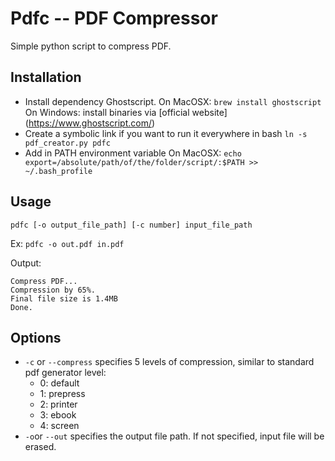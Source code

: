 Pdfc --  PDF Compressor
=======================

Simple python script to compress PDF.

Installation
-------------
* Install dependency Ghostscript.
On MacOSX: `brew install ghostscript`
On Windows: install binaries via [official website] (https://www.ghostscript.com/)
* Create a symbolic link if you want to run it everywhere in bash
`ln -s pdf_creator.py pdfc`
* Add in PATH environment variable
On MacOSX:
`echo export=/absolute/path/of/the/folder/script/:$PATH >> ~/.bash_profile`

Usage
-----
`pdfc [-o output_file_path] [-c number] input_file_path`

Ex:
`pdfc -o out.pdf in.pdf`

Output:
```
Compress PDF...
Compression by 65%.
Final file size is 1.4MB
Done.
```

Options
-------
* `-c` or `--compress` specifies 5 levels of compression, similar to standard pdf generator level:
  * 0: default
  * 1: prepress
  * 2: printer
  * 3: ebook
  * 4: screen
* `-o`or `--out` specifies the output file path. If not specified, input file will be erased.
